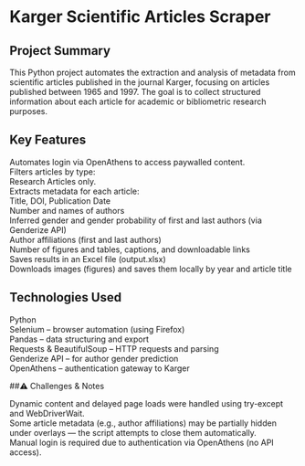 
# Karger Scientific Articles Scraper
## Project Summary

This Python project automates the extraction and analysis of metadata from scientific articles published in the journal Karger, focusing on articles published between 1965 and 1997. The goal is to collect structured information about each article for academic or bibliometric research purposes.

## Key Features

Automates login via OpenAthens to access paywalled content.   
Filters articles by type:  
Research Articles only.  
Extracts metadata for each article:  
Title, DOI, Publication Date  
Number and names of authors  
Inferred gender and gender probability of first and last authors (via Genderize API)  
Author affiliations (first and last authors)   
Number of figures and tables, captions, and downloadable links  
Saves results in an Excel file (output.xlsx)  
Downloads images (figures) and saves them locally by year and article title  

## Technologies Used

Python  
Selenium – browser automation (using Firefox)  
Pandas – data structuring and export  
Requests & BeautifulSoup – HTTP requests and parsing  
Genderize API – for author gender prediction   
OpenAthens – authentication gateway to Karger  

##⚠️ Challenges & Notes

Dynamic content and delayed page loads were handled using try-except and WebDriverWait.  
Some article metadata (e.g., author affiliations) may be partially hidden under overlays — the script attempts to close them automatically.  
Manual login is required due to authentication via OpenAthens (no API access).  
